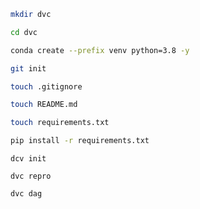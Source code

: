 ```bash
mkdir dvc
```

```bash
cd dvc
```

```bash
conda create --prefix venv python=3.8 -y
```

```bash
git init
```

```bash
touch .gitignore
```

```bash
touch README.md
```

```bash
touch requirements.txt
```

```bash
pip install -r requirements.txt
```


```
dcv init
```

```
dvc repro
```

```
dvc dag
```